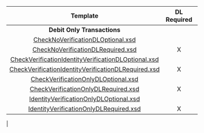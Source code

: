 |                          Template                          | DL  Required  | Verify  Check  | Verify  ID  | Certification Terminal ID  |
|:----------------------------------------------------------:|:-------------:|:--------------:|:-----------:|:--------------------------:|
|                 **Debit Only Transactions**                  |               |                |             |                            |
| [CheckNoVerificationDLOptional.xsd](CheckNoVerificationDLOptional.xsd)                          |               |                |             |            1210            |
| [CheckNoVerificationDLRequired.xsd](CheckNoVerificationDLRequired.xsd)                          |       X       |                |             |            1211            |
| [CheckVerificationIdentityVerificationDLOptional.xsd](CheckVerificationIdentityVerificationDLOptional.xsd)        |               |       X        |      X      |            1212            |
| [CheckVerificationIdentityVerificationDLRequired.xsd](CheckVerificationIdentityVerificationDLRequired.xsd)        |       X       |       X        |      X      |            1213            |
| [CheckVerificationOnlyDLOptional.xsd](CheckVerificationOnlyDLOptional.xsd)                        |               |       X        |             |            1214            |
| [CheckVerificationOnlyDLRequired.xsd](CheckVerificationOnlyDLRequired.xsd)                        |       X       |       X        |             |            1215            |
| [IdentityVerificationOnlyDLOptional.xsd](IdentityVerificationOnlyDLOptional.xsd)                     |               |                |      X      |            1216            |
| [IdentityVerificationOnlyDLRequired.xsd](IdentityVerificationOnlyDLRequired.xsd)                     |       X       |                |      X      |            1217            |
| 
